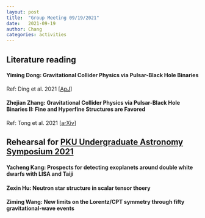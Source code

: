 ```yaml
---
layout: post
title:  "Group Meeting 09/19/2021"
date:   2021-09-19
author: Chang
categories: activities
---
```


## Literature reading

#### Yiming Dong: Gravitational Collider Physics via Pulsar-Black Hole Binaries

Ref:  Ding et al. 2021 [[ApJ](https://arxiv.org/abs/2009.11106)]



#### Zhejian Zhang: Gravitational Collider Physics via Pulsar-Black Hole Binaries II: Fine and Hyperfine Structures are Favored

Ref: Tong et al. 2021 [[arXiv](https://arxiv.org/abs/2106.13484)]



##  Rehearsal for [PKU Undergraduate Astronomy Symposium 2021](http://kavli.pku.edu.cn/undersymp21/)

#### Yacheng Kang: Prospects for detecting exoplanets around double white dwarfs with LISA and Taiji

#### Zexin Hu: Neutron star structure in scalar tensor thoery

#### Ziming Wang: New limits on the Lorentz/CPT symmetry through fifty gravitational-wave events

